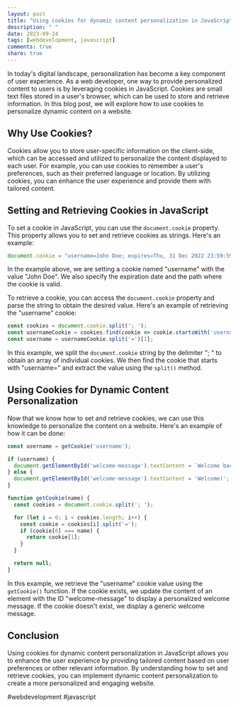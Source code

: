 ```yaml
---
layout: post
title: "Using cookies for dynamic content personalization in JavaScript"
description: " "
date: 2023-09-24
tags: [webdevelopment, javascript]
comments: true
share: true
---
```


In today's digital landscape, personalization has become a key component of user experience. As a web developer, one way to provide personalized content to users is by leveraging cookies in JavaScript. Cookies are small text files stored in a user's browser, which can be used to store and retrieve information. In this blog post, we will explore how to use cookies to personalize dynamic content on a website.

## Why Use Cookies?

Cookies allow you to store user-specific information on the client-side, which can be accessed and utilized to personalize the content displayed to each user. For example, you can use cookies to remember a user's preferences, such as their preferred language or location. By utilizing cookies, you can enhance the user experience and provide them with tailored content.

## Setting and Retrieving Cookies in JavaScript

To set a cookie in JavaScript, you can use the `document.cookie` property. This property allows you to set and retrieve cookies as strings. Here's an example:

```javascript
document.cookie = "username=John Doe; expires=Thu, 31 Dec 2022 23:59:59 GMT; path=/";
```

In the example above, we are setting a cookie named "username" with the value "John Doe". We also specify the expiration date and the path where the cookie is valid.

To retrieve a cookie, you can access the `document.cookie` property and parse the string to obtain the desired value. Here's an example of retrieving the "username" cookie:

```javascript
const cookies = document.cookie.split('; ');
const usernameCookie = cookies.find(cookie => cookie.startsWith('username='));
const username = usernameCookie.split('=')[1];
```

In this example, we split the `document.cookie` string by the delimiter "; " to obtain an array of individual cookies. We then find the cookie that starts with "username=" and extract the value using the `split()` method.

## Using Cookies for Dynamic Content Personalization

Now that we know how to set and retrieve cookies, we can use this knowledge to personalize the content on a website. Here's an example of how it can be done:

```javascript
const username = getCookie('username');

if (username) {
  document.getElementById('welcome-message').textContent = `Welcome back, ${username}!`;
} else {
  document.getElementById('welcome-message').textContent = 'Welcome!';
}

function getCookie(name) {
  const cookies = document.cookie.split('; ');

  for (let i = 0; i < cookies.length; i++) {
    const cookie = cookies[i].split('=');
    if (cookie[0] === name) {
      return cookie[1];
    }
  }

  return null;
}
```

In this example, we retrieve the "username" cookie value using the `getCookie()` function. If the cookie exists, we update the content of an element with the ID "welcome-message" to display a personalized welcome message. If the cookie doesn't exist, we display a generic welcome message.

## Conclusion

Using cookies for dynamic content personalization in JavaScript allows you to enhance the user experience by providing tailored content based on user preferences or other relevant information. By understanding how to set and retrieve cookies, you can implement dynamic content personalization to create a more personalized and engaging website.

#webdevelopment #javascript